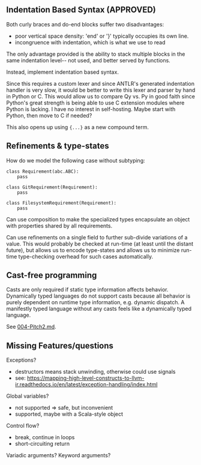 ## Indentation Based Syntax (APPROVED)

Both curly braces and do-end blocks suffer two disadvantages:
- poor vertical space density: 'end' or '}' typically occupies its own line.
- incongruence with indentation, which is what we use to read

The only advantage provided is the ability to stack multiple blocks in
the same indentation level-- not used, and better served by functions.

Instead, implement indentation based syntax.

Since this requires a custom lexer and since ANTLR's generated indentation
handler is very slow, it would be better to write this lexer and parser by
hand in Python or C. This would allow us to compare Qy vs. Py in good faith 
since Python's great strength is being able to use C extension modules where Python is lacking. I have no interest in self-hosting. Maybe start with 
Python, then move to C if needed? 

This also opens up using `{...}` as a new compound term.

## Refinements & type-states

How do we model the following case without subtyping:

```
class Requirement(abc.ABC):
    pass

class GitRequirement(Requirement):
    pass

class FilesystemRequirement(Requirement):
    pass
```

Can use composition to make the specialized types encapsulate an object with
properties shared by all requirements.

Can use refinements on a single field to further sub-divide variations of a
value. This would probably be checked at run-time (at least until the 
distant future), but allows us to encode type-states and allows us to 
minimize run-time type-checking overhead for such cases automatically.

## Cast-free programming

Casts are only required if static type information affects behavior.
Dynamically typed languages do not support casts because all behavior is 
purely dependent on runtime type information, e.g. dynamic dispatch.
A manifestly typed language without any casts feels like a dynamically typed
language.

See [004-Pitch2.md](./004-Pitch2.md).

## Missing Features/questions

Exceptions?
- destructors means stack unwinding, otherwise could use signals
- see: https://mapping-high-level-constructs-to-llvm-ir.readthedocs.io/en/latest/exception-handling/index.html

Global variables?
- not supported => safe, but inconvenient
- supported, maybe with a Scala-style object

Control flow?
- break, continue in loops
- short-circuiting return

Variadic arguments? Keyword arguments?
